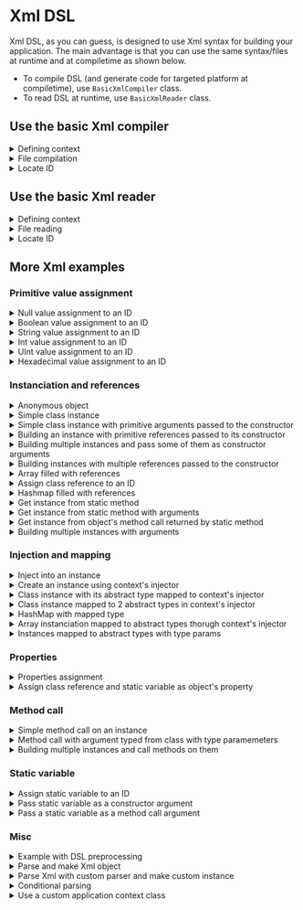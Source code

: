 # Xml DSL
Xml DSL, as you can guess, is designed to use Xml syntax for building your application. The main advantage is that you can use the same syntax/files at runtime and at compiletime as shown below.
- To compile DSL (and generate code for targeted platform at compiletime), use `BasicXmlCompiler` class.
- To read DSL at runtime, use `BasicXmlReader` class.

## Use the basic Xml compiler

<details>
<summary>Defining context</summary>

```xml
<root name="myContextName">
    <test id="myString" value="hello world"/>
</root>
```
</details>

<details>
<summary>File compilation</summary>

```haxe
var assembler = BasicXmlCompiler.compile( "context/xml/testBuildingString.xml" );
```
</details>

<details>
<summary>Locate ID</summary>

```haxe
factory = assembler.getApplicationContext( "myContextName", ApplicationContext ).getCoreFactory();
var myString = factory.locate( 'myString' );
```
</details>

## Use the basic Xml reader

<details>
<summary>Defining context</summary>

```xml
<root name="myContextName">
    <test id="myString" value="hello world"/>
</root>
```
</details>

<details>
<summary>File reading</summary>

```haxe
var assembler = BasicXmlReader.read( "context/xml/testBuildingString.xml" );
```
</details>

<details>
<summary>Locate ID</summary>

```haxe
factory = assembler.getApplicationContext( "myContextName", ApplicationContext ).getCoreFactory();
var myString = factory.locate( 'myString' );
```
</details>

## More Xml examples

### Primitive value assignment
<details>
<summary>Null value assignment to an ID</summary>

```xml
<root name="applicationContext">
    <test id="value" type="null"/>
</root>
```
</details>

<details>
<summary>Boolean value assignment to an ID</summary>

```xml
<root name="applicationContext">
    <test id="b" type="Bool" value="true"/>
</root>
```
</details>

<details>
<summary>String value assignment to an ID</summary>

```xml
<root name="applicationContext">
    <test id="s" value="hello"/>
</root>
```
</details>

<details>
<summary>Int value assignment to an ID</summary>

```xml
<root name="applicationContext">
    <test id="i" type="Int" value="-3"/>
</root>
```
</details>

<details>
<summary>UInt value assignment to an ID</summary>

```xml
<root name="applicationContext">
    <test id="i" type="UInt" value="3"/>
</root>
```
</details>

<details>
<summary>Hexadecimal value assignment to an ID</summary>

```xml
<root name="applicationContext">
    <test id="i" type="Int" value="0xFFFFFF"/>
</root>
```
</details>

### Instanciation and references
<details>
<summary>Anonymous object</summary>

```xml
<root name="applicationContext">
    <test id="obj" type="Object">
        <property name="name" value="Francis"/>
        <property name="age" type="Int" value="44"/>
        <property name="height" type="Float" value="1.75"/>
        <property name="isWorking" type="Bool" value="true"/>
        <property name="isSleeping" type="Bool" value="false"/>
    </test>
</root>
```
</details>

<details>
<summary>Simple class instance</summary>

```xml
<root name="applicationContext">
    <bean id="instance" type="hex.mock.MockClassWithoutArgument"/>
</root>
```
</details>

<details>
<summary>Simple class instance with primitive arguments passed to the constructor</summary>

```xml
<root name="applicationContext">
    <bean id="size" type="hex.structures.Size">
        <argument type="Int" value="10"/>
        <argument type="Int" value="20"/>
    </bean>
</root>
```
</details>

<details>
<summary>Building an instance with primitive references passed to its constructor</summary>

```xml
<root name="applicationContext">
	
    <x id="x" type="Int" value="1"/>
    <y id="y" type="Int" value="2"/>

    <position id="position" type="hex.structures.Point">
        <argument ref="x" />
        <argument ref="y" />
    </position>
	
</root>
```
</details>

<details>
<summary>Building multiple instances and pass some of them as constructor arguments</summary>

```xml
<root name="applicationContext">
	
    <rectangle id="rect" type="hex.mock.MockRectangle">
        <argument ref="rectPosition.x"/>
        <argument ref="rectPosition.y"/>
        <property name="size" ref="rectSize" />
    </rectangle>

    <size id="rectSize" type="hex.structures.Point">
        <argument type="Int" value="30"/>
        <argument type="Int" value="40"/>
    </size>

    <position id="rectPosition" type="hex.structures.Point">
        <property type="Int" name="x" value="10"/>
        <property type="Int" name="y" value="20"/>
    </position>
	
</root>
```
</details>

<details>
<summary>Building instances with multiple references passed to the constructor</summary>

```xml
<root name="applicationContext">
	
	<chat id="chat" type="hex.mock.MockChat"/>
    <receiver id="receiver" type="hex.mock.MockReceiver"/>
	
	<proxy id="proxyChat" type="hex.mock.MockProxy">
        <argument ref="chat" />
        <argument ref="chat.onTranslation"/>
    </proxy>

    <proxy id="proxyReceiver" type="hex.mock.MockProxy">
        <argument ref="receiver" />
        <argument ref="receiver.onMessage"/>
    </proxy>
	
</root>
```
</details>

<details>
<summary>Array filled with references</summary>

```xml
<root name="applicationContext">

    <collection id="fruits" type="Array<hex.mock.MockFruitVO>">
        <argument ref="fruit0" />
        <argument ref="fruit1" />
        <argument ref="fruit2" />
    </collection>
	
	<collection id="empty" type="Array<Dynamic>"/>
	
	<collection id="text" type="Array<String>">
        <argument value="hello" />
        <argument value="world" />
    </collection>

    <fruit id="fruit0" type="hex.mock.MockFruitVO"><argument value="orange"/></fruit>
    <fruit id="fruit1" type="hex.mock.MockFruitVO"><argument value="apple"/></fruit>
    <fruit id="fruit2" type="hex.mock.MockFruitVO"><argument value="banana"/></fruit>

</root>
```
</details>

<details>
<summary>Assign class reference to an ID</summary>

```xml
<root name="applicationContext">

    <RectangleClass id="RectangleClass" type="Class" value="hex.mock.MockRectangle"/>

    <test id="classContainer" type="Object">
        <property name="AnotherRectangleClass" ref="RectangleClass"/>
    </test>

</root>
```
</details>

<details>
<summary>Hashmap filled with references</summary>

```xml
<root name="applicationContext">
	
    <collection id="fruits" type="hex.collection.HashMap<Dynamic, hex.mock.MockFruitVO>">
        <item> <key value="0"/> <value ref="fruit0"/></item>
        <item> <key type="Int" value="1"/> <value ref="fruit1"/></item>
        <item> <key ref="stubKey"/> <value ref="fruit2"/></item>
    </collection>
	
    <fruit id="fruit0" type="hex.mock.MockFruitVO"><argument value="orange"/></fruit>
    <fruit id="fruit1" type="hex.mock.MockFruitVO"><argument value="apple"/></fruit>
    <fruit id="fruit2" type="hex.mock.MockFruitVO"><argument value="banana"/></fruit>
    <point id="stubKey" type="hex.structures.Point"/>
	
</root>
```
</details>

<details>
<summary>Get instance from static method</summary>

```xml
<root name="applicationContext">
	
    <gateway id="gateway" value="http://localhost/amfphp/gateway.php"/>

    <service id="service" type="hex.mock.MockServiceProvider" static-call="getInstance">
        <method-call name="setGateway">
            <argument ref="gateway" />
        </method-call>
    </service>
	
</root>
```
</details>

<details>
<summary>Get instance from static method with arguments</summary>

```xml
<root name="applicationContext">
	
    <rectangle id="rect" type="hex.mock.MockRectangleFactory" static-call="getRectangle">
        <argument type="Int" value="10"/><argument type="Int" value="20"/>
        <argument type="Int" value="30"/><argument type="Int" value="40"/>
    </rectangle>
	
</root>
```
</details>

<details>
<summary>Get instance from object's method call returned by static method</summary>

```xml
<root name="applicationContext">
	
    <point id="point" type="hex.mock.MockPointFactory" static-call="getInstance" factory-method="getPoint">
        <argument type="Int" value="10"/>
        <argument type="Int" value="20"/>
    </point>
	
</root>
```
</details>

<details>
<summary>Building multiple instances with arguments</summary>

```xml
<root name="applicationContext">
	
	<rectangle id="rect" type="hex.mock.MockRectangle">
		<argument type="Int" value="10"/>
        <argument type="Int" value="20"/>
		<argument type="Int" value="30"/>
        <argument type="Int" value="40"/>
    </rectangle>

    <bean id="size" type="hex.structures.Size">
        <argument type="Int" value="15"/>
        <argument type="Int" value="25"/>
    </bean>
	
	<bean id="position" type="hex.structures.Point">
        <argument type="Int" value="35"/>
        <argument type="Int" value="45"/>
    </bean>
	
</root>
```
</details>

### Injection and mapping
<details>
<summary>Inject into an instance</summary>

```xml
<root name="applicationContext">
    <instance id="instance" type="hex.mock.MockClassWithInjectedProperty" inject-into="true"/>
</root>
```
</details>

<details>
<summary>Create an instance using context's injector</summary>

```xml
<root name="applicationContext">
    <instance id="instance" type="hex.mock.MockClassWithInjectedProperty" injector-creation="true"/>
</root>
```
</details>

<details>
<summary>Class instance with its abstract type mapped to context's injector</summary>

```xml
<root name="applicationContext">

    <module id="instance" type="hex.mock.MockClass" map-type="hex.mock.IMockInterface"/>

</root>
```
</details>

<details>
<summary>Class instance mapped to 2 abstract types in context's injector</summary>

```xml
<root name="applicationContext">
    <module id="instance" type="hex.mock.MockClass" map-type="hex.mock.IMockInterface; hex.mock.IAnotherMockInterface"/>
</root>
```
</details>

<details>
<summary>HashMap with mapped type</summary>

```xml
<root name="applicationContext">
	
    <collection id="fruits" type="hex.collection.HashMap" map-type="hex.collection.HashMap<String, hex.mock.MockFruitVO>">
        <item> <key value="0"/> <value ref="fruit0"/></item>
        <item> <key value="1"/> <value ref="fruit1"/></item>
    </collection>
	
    <fruit id="fruit0" type="hex.mock.MockFruitVO"><argument value="orange"/></fruit>
    <fruit id="fruit1" type="hex.mock.MockFruitVO"><argument value="apple"/></fruit>
	
</root>
```
</details>

<details>
<summary>Array instanciation mapped to abstract types thorugh context's injector</summary>

```xml
<root name="applicationContext">
    <test id="intCollection" type="Array<Int>" map-type="Array<Int>; Array<UInt>"/>
    <test id="stringCollection" type="Array<String>" map-type="Array<String>"/>
</root>
```
</details>

<details>
<summary>Instances mapped to abstract types with type params</summary>

```xml
<root name="applicationContext">
   
    <i id="i"  type="Int"  value="3"/>
	<intInstance id="intInstance" type="hex.mock.MockClassWithIntGeneric" map-type="hex.mock.IMockInterfaceWithGeneric<Int>; hex.mock.IMockInterfaceWithGeneric<UInt>">
		<argument ref="i"/>
	</intInstance>
	
	<s id="s"  value="test"/>
	<stringInstance id="stringInstance" type="hex.mock.MockClassWithStringGeneric" map-type="hex.mock.IMockInterfaceWithGeneric<String>">
		<argument ref="s"/>
	</stringInstance>
	
</root>
```
</details>

### Properties
<details>
<summary>Properties assignment</summary>

```xml
<root name="applicationContext">
	
	<rectangle id="rect" type="hex.mock.MockRectangle">
        <property name="size" ref="size" />
    </rectangle>
	
    <size id="size" type="hex.structures.Point">
        <property name="x" ref="width" />
        <property name="y" ref="height" />
    </size>
	
	<bean id="width" type="Int" value="10"/>
	<bean id="height" type="Int" value="20"/>

</root>
```
</details>

<details>
<summary>Assign class reference and static variable as object's property</summary>

```xml
<root name="applicationContext">

    <object id="object" type="Object">
        <property name="property" static-ref="hex.mock.MockClass.MESSAGE_TYPE"/>
    </object>
	
	<object id="object2" type="Object">
        <property name="property" type="Class" value="hex.mock.MockClass"/>
    </object>

    <instance id="instance" type="hex.mock.ClassWithConstantConstantArgument">
        <argument static-ref="hex.mock.MockClass.MESSAGE_TYPE"/>
    </instance>

</root>
```
</details>

### Method call
<details>
<summary>Simple method call on an instance</summary>

```xml
<root name="applicationContext">

    <caller id="caller" type="hex.mock.MockCaller">
        <method-call name="call">
            <argument value="hello"/>
            <argument value="world"/>
        </method-call>
    </caller>

</root>
```
</details>

<details>
<summary>Method call with argument typed from class with type paramemeters</summary>

```xml
<root name="applicationContext">

    <caller id="caller" type="hex.mock.MockCaller">
        <method-call name="callArray">
            <argument ref="fruitsInterfaces"/>
        </method-call>
    </caller>

    <collection id="fruitsInterfaces" type="Array<hex.mock.IMockFruit>">
        <argument ref="fruit0" />
        <argument ref="fruit1" />
        <argument ref="fruit2" />
    </collection>
	
    <fruit id="fruit0" type="hex.mock.MockFruitVO"><argument value="orange"/></fruit>
    <fruit id="fruit1" type="hex.mock.MockFruitVO"><argument value="apple"/></fruit>
    <fruit id="fruit2" type="hex.mock.MockFruitVO"><argument value="banana"/></fruit>
	
</root>
```
</details>

<details>
<summary>Building multiple instances and call methods on them</summary>

```xml
<root name="applicationContext">
	
    <rectangle id="rect" type="hex.mock.MockRectangle">
        <property name="size" ref="rectSize" />
        <method-call name="offsetPoint">
            <argument ref="rectPosition"/>
        </method-call>
	</rectangle>

    <size id="rectSize" type="hex.structures.Point">
        <argument type="Int" value="30"/>
        <argument type="Int" value="40"/>
    </size>

    <position id="rectPosition" type="hex.structures.Point">
        <property type="Int" name="x" value="10"/>
        <property type="Int" name="y" value="20"/>
    </position>

    <rectangle id="anotherRect" type="hex.mock.MockRectangle">
        <property name="size" ref="rectSize" />
        <method-call name="reset"/>
    </rectangle>
	
</root>
```
</details>

### Static variable
<details>
<summary>Assign static variable to an ID</summary>

```xml
<root name="applicationContext">
    <constant id="constant" static-ref="hex.mock.MockClass.MESSAGE_TYPE"/>
</root>
```
</details>

<details>
<summary>Pass static variable as a constructor argument</summary>

```xml
<root name="applicationContext">

    <instance id="instance" type="hex.mock.ClassWithConstantConstantArgument">
        <argument static-ref="hex.mock.MockClass.MESSAGE_TYPE"/>
    </instance>

</root>
```
</details>

<details>
<summary>Pass a static variable as a method call argument</summary>

```xml
<root name="applicationContext">

    <instance id="instance" type="hex.mock.MockMethodCaller">
		<method-call name="call">
			<argument static-ref="hex.mock.MockMethodCaller.staticVar"/>
		</method-call>
    </instance>

</root>
```
</details>

### Misc
<details>
<summary>Example with DSL preprocessing</summary>

```xml
<root ${context}>

    ${node}

</root>
```
</details>

<details>
<summary>Parse and make Xml object</summary>

```xml
<root name="applicationContext">

    <data id="fruits" type="XML">
        <root>
            <node>orange</node>
            <node>apple</node>
            <node>banana</node>
        </root>
    </data>

</root>
```
</details>

<details>
<summary>Parse Xml with custom parser and make custom instance</summary>

```xml
<root name="applicationContext">

    <data id="fruits" type="XML" parser-class="hex.mock.MockXmlParser">
        <root>
            <node>orange</node>
            <node>apple</node>
            <node>banana</node>
        </root>
    </data>

</root>
```
</details>

<details>
<summary>Conditional parsing</summary>

```xml
<root name="applicationContext">

    <msg id="message" value="hello debug" if="test,release"/>
    <msg id="message" value="hello production" if="production"/>

</root>
```
</details>

<details>
<summary>Use a custom application context class</summary>

```xml
<root name="applicationContext" type="hex.ioc.parser.xml.context.mock.MockApplicationContext">
	<test id="test" value="Hola Mundo"/>
</root>
```
</details>
